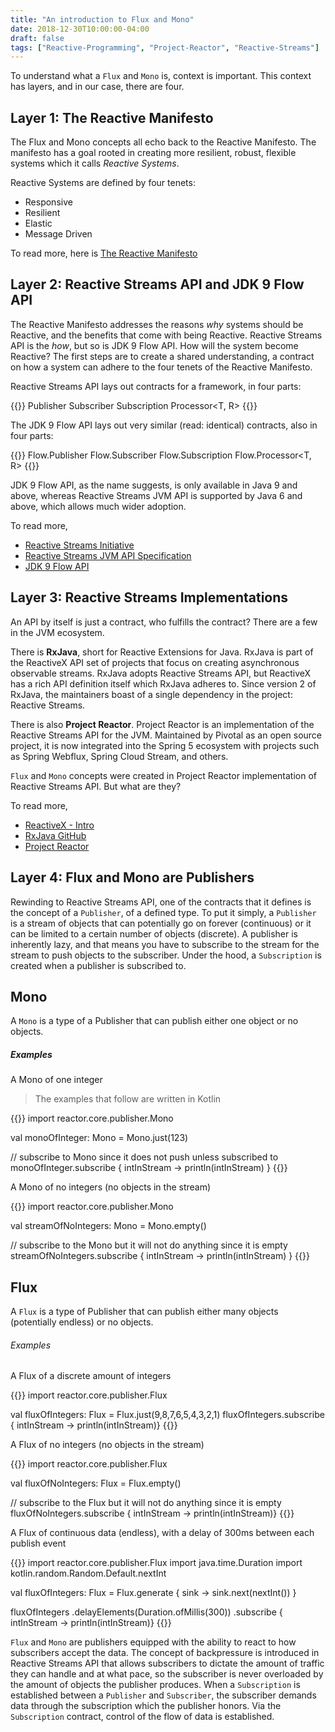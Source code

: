 ```yaml
---
title: "An introduction to Flux and Mono"
date: 2018-12-30T10:00:00-04:00
draft: false
tags: ["Reactive-Programming", "Project-Reactor", "Reactive-Streams"]
---
```


To understand what a `Flux` and `Mono` is, context is important. This context has layers, and in our case, there are four.

Layer 1: The Reactive Manifesto
---

The Flux and Mono concepts all echo back to the Reactive Manifesto. The manifesto has a goal rooted in creating more resilient, robust, flexible systems which it calls *Reactive Systems*.

Reactive Systems are defined by four tenets:

- Responsive
- Resilient
- Elastic
- Message Driven

To read more, here is [The Reactive Manifesto](https://www.reactivemanifesto.org/)

Layer 2: Reactive Streams API and JDK 9 Flow API
---

The Reactive Manifesto addresses the reasons *why* systems should be Reactive, and the benefits that come with being Reactive. Reactive Streams API is the *how*, but so is JDK 9 Flow API. How will the system become Reactive? The first steps are to create a shared understanding, a contract on how a system can adhere to the four tenets of the Reactive Manifesto.

Reactive Streams API lays out contracts for a framework, in four parts:

{{<highlight java>}}
Publisher<T>
Subscriber<T>
Subscription
Processor<T, R>
{{</highlight>}}

The JDK 9 Flow API lays out very similar (read: identical) contracts, also in four parts:

{{<highlight java>}}
Flow.Publisher<T>
Flow.Subscriber<T>
Flow.Subscription
Flow.Processor<T, R>
{{</highlight>}}

JDK 9 Flow API, as the name suggests, is only available in Java 9 and above, whereas Reactive Streams JVM API is supported by Java 6 and above, which allows much wider adoption.

To read more,
- [Reactive Streams Initiative](http://www.reactive-streams.org/)
- [Reactive Streams JVM API Specification](https://github.com/reactive-streams/reactive-streams-jvm#specification)
- [JDK 9 Flow API](https://docs.oracle.com/javase/9/docs/api/java/util/concurrent/Flow.html)

Layer 3: Reactive Streams Implementations
---

An API by itself is just a contract, who fulfills the contract? There are a few in the JVM ecosystem.

There is **RxJava**, short for Reactive Extensions for Java. RxJava is part of the ReactiveX API set of projects that focus on creating asynchronous observable streams. RxJava adopts Reactive Streams API, but ReactiveX has a rich API definition itself which RxJava adheres to. Since version 2 of RxJava, the maintainers boast of a single dependency in the project: Reactive Streams.

There is also **Project Reactor**. Project Reactor is an implementation of the Reactive Streams API for the JVM. Maintained by Pivotal as an open source project, it is now integrated into the Spring 5 ecosystem with projects such as Spring Webflux, Spring Cloud Stream, and others.

`Flux` and `Mono` concepts were created in Project Reactor implementation of Reactive Streams API. But what are they?

To read more,

- [ReactiveX - Intro](http://reactivex.io/intro.html)
- [RxJava GitHub](https://github.com/ReactiveX/RxJava)
- [Project Reactor](https://projectreactor.io/)

Layer 4: Flux and Mono are Publishers
---

Rewinding to Reactive Streams API, one of the contracts that it defines is the concept of a `Publisher`, of a defined type. To put it simply, a `Publisher` is a stream of objects that can potentially go on forever (continuous) or it can be limited to a certain number of objects (discrete). A publisher is inherently lazy, and that means you have to subscribe to the stream for the stream to push objects to the subscriber. Under the hood, a `Subscription` is created when a publisher is subscribed to.

## Mono

A `Mono` is a type of a Publisher that can publish either one object or no objects.

##### Examples

A Mono of one integer

> The examples that follow are written in Kotlin

{{<highlight kotlin>}}
import reactor.core.publisher.Mono

val monoOfInteger: Mono<Int> = Mono.just(123)

// subscribe to Mono since it does not push unless subscribed to
monoOfInteger.subscribe { intInStream -> println(intInStream) }
{{</highlight>}}

A Mono of no integers (no objects in the stream)

{{<highlight kotlin>}}
import reactor.core.publisher.Mono

val streamOfNoIntegers: Mono<Int> = Mono.empty()

// subscribe to the Mono but it will not do anything since it is empty
streamOfNoIntegers.subscribe { intInStream -> println(intInStream) }
{{</highlight>}}

## Flux

A `Flux` is a type of Publisher that can publish either many objects (potentially endless) or no objects.

###### Examples

A Flux of a discrete amount of integers

{{<highlight kotlin>}}
import reactor.core.publisher.Flux

val fluxOfIntegers: Flux<Int> = Flux.just(9,8,7,6,5,4,3,2,1)
fluxOfIntegers.subscribe { intInStream -> println(intInStream)}
{{</highlight>}}

A Flux of no integers (no objects in the stream)

{{<highlight kotlin>}}
import reactor.core.publisher.Flux

val fluxOfNoIntegers: Flux<Int> = Flux.empty()

// subscribe to the Flux but it will not do anything since it is empty
fluxOfNoIntegers.subscribe { intInStream -> println(intInStream)}
{{</highlight>}}

A Flux of continuous data (endless), with a delay of 300ms between each publish
event

{{<highlight kotlin>}}
import reactor.core.publisher.Flux
import java.time.Duration
import kotlin.random.Random.Default.nextInt

val fluxOfIntegers: Flux<Int> = Flux.generate { sink -> sink.next(nextInt()) }

fluxOfIntegers
    .delayElements(Duration.ofMillis(300))
    .subscribe { intInStream -> println(intInStream)}
{{</highlight>}}

`Flux` and `Mono` are publishers equipped with the ability to react to how subscribers accept the data. The concept of backpressure is introduced in Reactive Streams API that allows subscribers to dictate the amount of traffic they can handle and at what pace, so the subscriber is never overloaded by the amount of objects the publisher produces. When a `Subscription` is established between a `Publisher` and `Subscriber`, the subscriber demands data through the subscription which the publisher honors. Via the `Subscription` contract, control of the flow of data is established.
